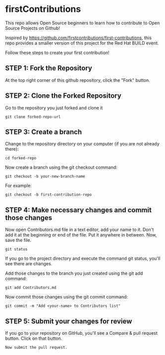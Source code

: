 # firstContributions
This repo allows Open Source beginners to learn how to contribute to Open Source Projects on Github!

Inspired by https://github.com/firstcontributions/first-contributions, this repo provides a smaller version of this project for the Red Hat BUILD event. 

Follow these steps to create your first contribution!


## STEP 1: Fork the Repository
At the top right corner of this github repository, click the "Fork" button.


## STEP 2: Clone the Forked Repository
Go to the repository you just forked and clone it

```
git clone forked-repo-url
```

## STEP 3: Create a branch

Change to the repository directory on your computer (if you are not already there):

```
cd forked-repo
```

Now create a branch using the git checkout command:

```
git checkout -b your-new-branch-name
```

For example:

```
git checkout -b first-contribution-repo
```

## STEP 4: Make necessary changes and commit those changes

Now open Contributors.md file in a text editor, add your name to it. Don't add it at the beginning or end of the file. Put it anywhere in between. Now, save the file.

```
git status
```

If you go to the project directory and execute the command git status, you'll see there are changes.

Add those changes to the branch you just created using the git add command:

```
git add Contributors.md
```

Now commit those changes using the git commit command:

```
git commit -m "Add <your-name> to Contributors list"
```


## STEP 5: Submit your changes for review

If you go to your repository on GitHub, you'll see a Compare & pull request button. Click on that button.


```
Now submit the pull request.
```







